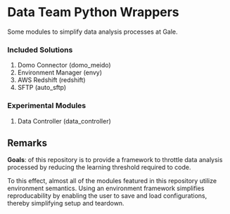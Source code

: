 # Data Team Python Wrappers
Some modules to simplify data analysis processes at Gale.

### **Included Solutions**
1. Domo Connector (domo_meido)
2. Environment Manager (envy)
3. AWS Redshift (redshift)
4. SFTP (auto_sftp)

### **Experimental Modules**
1. Data Controller (data_controller)

## Remarks
**Goals**: of this repository is to provide a framework to throttle data analysis processed by reducing the learning threshold required to code. 

To this effect, almost all of the modules featured in this repository utilize environment semantics. Using an environment framework simplifies reproducability by enabling the user to save and load configurations, thereby simplifying setup and teardown.
